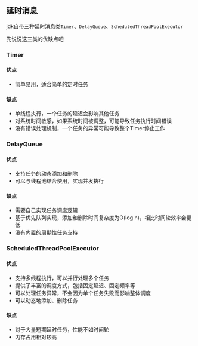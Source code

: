 ## 延时消息

jdk自带三种延时消息类`Timer`、`DelayQueue`、`ScheduledThreadPoolExecutor`

先说说这三类的优缺点吧

### Timer

#### 优点
- 简单易用，适合简单的定时任务

#### 缺点
- 单线程执行，一个任务的延迟会影响其他任务
- 对系统时间敏感，如果系统时间被调整，可能导致任务执行时间错误
- 没有错误处理机制，一个任务的异常可能导致整个Timer停止工作

### DelayQueue

#### 优点
- 支持任务的动态添加和删除
- 可以与线程池结合使用，实现并发执行

#### 缺点
- 需要自己实现任务调度逻辑
- 基于优先队列实现，添加和删除时间复杂度为O(log n)，相比时间轮效率会更低
- 没有内置的周期性任务支持


### ScheduledThreadPoolExecutor

#### 优点
- 支持多线程执行，可以并行处理多个任务
- 提供了丰富的调度方式，包括固定延迟、固定频率等
- 可以处理任务异常，不会因为单个任务失败而影响整体调度
- 可以动态地添加、删除任务


#### 缺点
- 对于大量短期延时任务，性能不如时间轮
- 内存占用相对较高